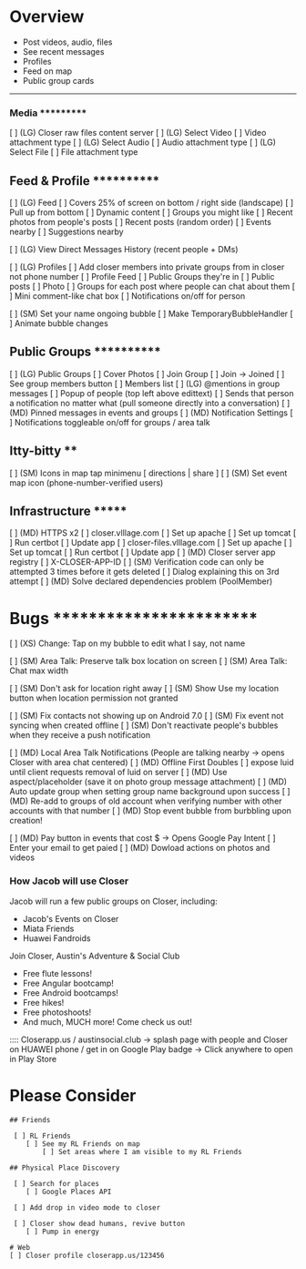 
# Overview

 * Post videos, audio, files
 * See recent messages
 * Profiles
 * Feed on map
 * Public group cards

---------------------------------------------

### Media *********
 [ ] (LG) Closer raw files content server
 [ ] (LG) Select Video
    [ ] Video attachment type
 [ ] (LG) Select Audio
    [ ] Audio attachment type
 [ ] (LG) Select File
    [ ] File attachment type

## Feed & Profile **********
 [ ] (LG) Feed
    [ ] Covers 25% of screen on bottom / right side (landscape)
    [ ] Pull up from bottom
    [ ] Dynamic content
        [ ] Groups you might like
        [ ] Recent photos from people's posts
        [ ] Recent posts (random order)
        [ ] Events nearby
        [ ] Suggestions nearby

 [ ] (LG) View Direct Messages History (recent people + DMs)

 [ ] (LG) Profiles
     [ ] Add closer members into private groups from in closer not phone number
     [ ] Profile Feed
        [ ] Public Groups they're in
        [ ] Public posts
     [ ] Photo
     [ ] Groups for each post where people can chat about them
        [ ] Mini comment-like chat box
    [ ] Notifications on/off for person

 [ ] (SM) Set your name ongoing bubble
    [ ] Make TemporaryBubbleHandler
        [ ] Animate bubble changes

## Public Groups **********
 [ ] (LG) Public Groups
    [ ] Cover Photos
    [ ] Join Group
    [ ] Join -> Joined
    [ ] See group members button
    [ ] Members list
[ ] (LG) @mentions in group messages
    [ ] Popup of people (top left above edittext)
    [ ] Sends that person a notification no matter what (pull someone directly into a conversation)
[ ] (MD) Pinned messages in events and groups
[ ] (MD) Notification Settings
    [ ] Notifications toggleable on/off for groups / area talk

## Itty-bitty **
 [ ] (SM) Icons in map tap minimenu [ directions | share ]
 [ ] (SM) Set event map icon (phone-number-verified users)

## Infrastructure *****
 [ ] (MD) HTTPS x2
    [ ] closer.vlllage.com
        [ ] Set up apache
        [ ] Set up tomcat
        [ ] Run certbot
        [ ] Update app
    [ ] closer-files.vlllage.com
        [ ] Set up apache
        [ ] Set up tomcat
        [ ] Run certbot
        [ ] Update app
 [ ] (MD) Closer server app registry
    [ ] X-CLOSER-APP-ID
 [ ] (SM) Verification code can only be attempted 3 times before it gets deleted
    [ ] Dialog explaining this on 3rd attempt
 [ ] (MD) Solve declared dependencies problem (PoolMember)

# Bugs ***********************
 [ ] (XS) Change: Tap on my bubble to edit what I say, not name

 [ ] (SM) Area Talk: Preserve talk box location on screen
 [ ] (SM) Area Talk: Chat max width

 [ ] (SM) Don't ask for location right away
 [ ] (SM) Show Use my location button when location permission not granted

 [ ] (SM) Fix contacts not showing up on Android 7.0
 [ ] (SM) Fix event not syncing when created offline
 [ ] (SM) Don't reactivate people's bubbles when they receive a push notification

 [ ] (MD) Local Area Talk Notifications (People are talking nearby -> opens Closer with area chat centered)
 [ ] (MD) Offline First Doubles
    [ ] expose luid until client requests removal of luid on server
 [ ] (MD) Use aspect/placeholder (save it on photo group message attachment)
 [ ] (MD) Auto update group when setting group name background upon success
 [ ] (MD) Re-add to groups of old account when verifying number with other accounts with that number
 [ ] (MD) Stop event bubble from burbbling upon creation!

 [ ] (MD) Pay button in events that cost $ -> Opens Google Pay Intent
    [ ] Enter your email to get paied
 [ ] (MD) Dowload actions on photos and videos




### How Jacob will use Closer

Jacob will run a few public groups on Closer, including:

 - Jacob's Events on Closer
 - Miata Friends
 - Huawei Fandroids

Join Closer, Austin's Adventure & Social Club

 - Free flute lessons!
 - Free Angular bootcamp!
 - Free Android bootcamps!
 - Free hikes!
 - Free photoshoots!
 - And much, MUCH more!  Come check us out!

 :::: Closerapp.us / austinsocial.club -> splash page with people and Closer on HUAWEI phone / get in on Google Play badge
    -> Click anywhere to open in Play Store


# Please Consider

    ## Friends

     [ ] RL Friends
        [ ] See my RL Friends on map
            [ ] Set areas where I am visible to my RL Friends

    ## Physical Place Discovery

     [ ] Search for places
        [ ] Google Places API

     [ ] Add drop in video mode to closer

     [ ] Closer show dead humans, revive button
        [ ] Pump in energy

    # Web
    [ ] Closer profile closerapp.us/123456